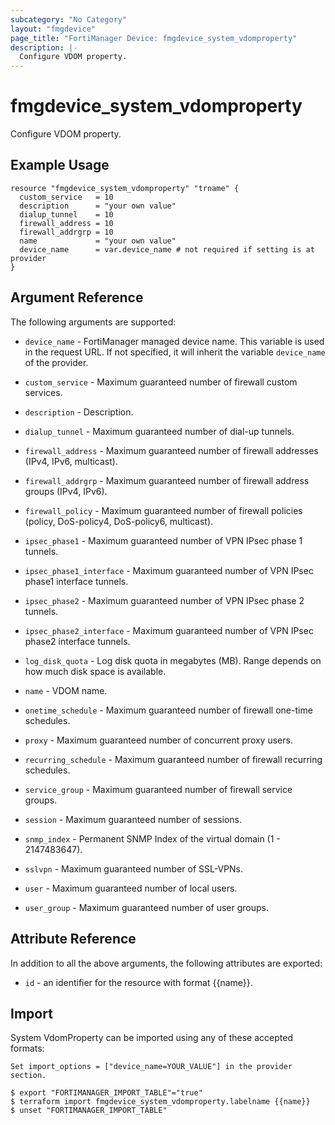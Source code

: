 ```yaml
---
subcategory: "No Category"
layout: "fmgdevice"
page_title: "FortiManager Device: fmgdevice_system_vdomproperty"
description: |-
  Configure VDOM property.
---
```


# fmgdevice_system_vdomproperty
Configure VDOM property.

## Example Usage

```hcl
resource "fmgdevice_system_vdomproperty" "trname" {
  custom_service   = 10
  description      = "your own value"
  dialup_tunnel    = 10
  firewall_address = 10
  firewall_addrgrp = 10
  name             = "your own value"
  device_name      = var.device_name # not required if setting is at provider
}
```

## Argument Reference


The following arguments are supported:

* `device_name` - FortiManager managed device name. This variable is used in the request URL. If not specified, it will inherit the variable `device_name` of the provider.

* `custom_service` - Maximum guaranteed number of firewall custom services.
* `description` - Description.
* `dialup_tunnel` - Maximum guaranteed number of dial-up tunnels.
* `firewall_address` - Maximum guaranteed number of firewall addresses (IPv4, IPv6, multicast).
* `firewall_addrgrp` - Maximum guaranteed number of firewall address groups (IPv4, IPv6).
* `firewall_policy` - Maximum guaranteed number of firewall policies (policy, DoS-policy4, DoS-policy6, multicast).
* `ipsec_phase1` - Maximum guaranteed number of VPN IPsec phase 1 tunnels.
* `ipsec_phase1_interface` - Maximum guaranteed number of VPN IPsec phase1 interface tunnels.
* `ipsec_phase2` - Maximum guaranteed number of VPN IPsec phase 2 tunnels.
* `ipsec_phase2_interface` - Maximum guaranteed number of VPN IPsec phase2 interface tunnels.
* `log_disk_quota` - Log disk quota in megabytes (MB). Range depends on how much disk space is available.
* `name` - VDOM name.
* `onetime_schedule` - Maximum guaranteed number of firewall one-time schedules.
* `proxy` - Maximum guaranteed number of concurrent proxy users.
* `recurring_schedule` - Maximum guaranteed number of firewall recurring schedules.
* `service_group` - Maximum guaranteed number of firewall service groups.
* `session` - Maximum guaranteed number of sessions.
* `snmp_index` - Permanent SNMP Index of the virtual domain (1 - 2147483647).
* `sslvpn` - Maximum guaranteed number of SSL-VPNs.
* `user` - Maximum guaranteed number of local users.
* `user_group` - Maximum guaranteed number of user groups.


## Attribute Reference

In addition to all the above arguments, the following attributes are exported:
* `id` - an identifier for the resource with format {{name}}.

## Import

System VdomProperty can be imported using any of these accepted formats:
```
Set import_options = ["device_name=YOUR_VALUE"] in the provider section.

$ export "FORTIMANAGER_IMPORT_TABLE"="true"
$ terraform import fmgdevice_system_vdomproperty.labelname {{name}}
$ unset "FORTIMANAGER_IMPORT_TABLE"
```

